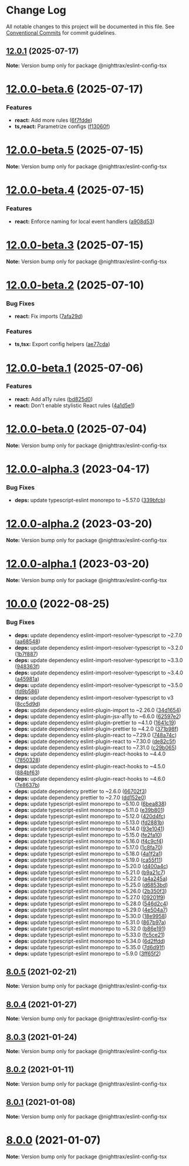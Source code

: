 # Change Log

All notable changes to this project will be documented in this file.
See [Conventional Commits](https://conventionalcommits.org) for commit guidelines.

## [12.0.1](https://github.com/NiGhTTraX/eslint-config/compare/@nighttrax/eslint-config-tsx@12.0.0...@nighttrax/eslint-config-tsx@12.0.1) (2025-07-17)

**Note:** Version bump only for package @nighttrax/eslint-config-tsx

# [12.0.0-beta.6](https://github.com/NiGhTTraX/eslint-config/compare/@nighttrax/eslint-config-tsx@12.0.0-beta.5...@nighttrax/eslint-config-tsx@12.0.0-beta.6) (2025-07-17)

### Features

- **react:** Add more rules ([6f7fdde](https://github.com/NiGhTTraX/eslint-config/commit/6f7fdde84242dee26853d4d53b9d527ae834d2e8))
- **ts,react:** Parametrize configs ([f13060f](https://github.com/NiGhTTraX/eslint-config/commit/f13060ff3529fc041488f1b7d23cb2c42f8fe5ed))

# [12.0.0-beta.5](https://github.com/NiGhTTraX/eslint-config/compare/@nighttrax/eslint-config-tsx@12.0.0-beta.4...@nighttrax/eslint-config-tsx@12.0.0-beta.5) (2025-07-15)

**Note:** Version bump only for package @nighttrax/eslint-config-tsx

# [12.0.0-beta.4](https://github.com/NiGhTTraX/eslint-config/compare/@nighttrax/eslint-config-tsx@12.0.0-beta.3...@nighttrax/eslint-config-tsx@12.0.0-beta.4) (2025-07-15)

### Features

- **react:** Enforce naming for local event handlers ([a908d53](https://github.com/NiGhTTraX/eslint-config/commit/a908d53d8626faf03fb39635e9c7b9b5a76b28f3))

# [12.0.0-beta.3](https://github.com/NiGhTTraX/eslint-config/compare/@nighttrax/eslint-config-tsx@12.0.0-beta.2...@nighttrax/eslint-config-tsx@12.0.0-beta.3) (2025-07-15)

**Note:** Version bump only for package @nighttrax/eslint-config-tsx

# [12.0.0-beta.2](https://github.com/NiGhTTraX/eslint-config/compare/@nighttrax/eslint-config-tsx@12.0.0-beta.1...@nighttrax/eslint-config-tsx@12.0.0-beta.2) (2025-07-10)

### Bug Fixes

- **react:** Fix imports ([7afa29d](https://github.com/NiGhTTraX/eslint-config/commit/7afa29d6c9cb1be3b6b34f081c3171aae481238e))

### Features

- **ts,tsx:** Export config helpers ([ae77cda](https://github.com/NiGhTTraX/eslint-config/commit/ae77cdacf76e80427b0e8fcc5618622d83c0b21b))

# [12.0.0-beta.1](https://github.com/NiGhTTraX/eslint-config/compare/@nighttrax/eslint-config-tsx@12.0.0-beta.0...@nighttrax/eslint-config-tsx@12.0.0-beta.1) (2025-07-06)

### Features

- **react:** Add a11y rules ([bd825d0](https://github.com/NiGhTTraX/eslint-config/commit/bd825d0f0ab75caba1dff3b4d93a44b45ae7748b))
- **react:** Don't enable stylistic React rules ([4a1d5e1](https://github.com/NiGhTTraX/eslint-config/commit/4a1d5e1a17a70e8cc2f9aa7bb74fbb19eff76b59))

# [12.0.0-beta.0](https://github.com/NiGhTTraX/eslint-config/compare/@nighttrax/eslint-config-tsx@12.0.0-alpha.3...@nighttrax/eslint-config-tsx@12.0.0-beta.0) (2025-07-04)

**Note:** Version bump only for package @nighttrax/eslint-config-tsx

# [12.0.0-alpha.3](https://github.com/NiGhTTraX/eslint-config/compare/@nighttrax/eslint-config-tsx@12.0.0-alpha.2...@nighttrax/eslint-config-tsx@12.0.0-alpha.3) (2023-04-17)

### Bug Fixes

- **deps:** update typescript-eslint monorepo to ~5.57.0 ([339bfcb](https://github.com/NiGhTTraX/eslint-config/commit/339bfcb1e325f4d3ce1dc4c614d6518d48113c18))

# [12.0.0-alpha.2](https://github.com/NiGhTTraX/eslint-config/compare/@nighttrax/eslint-config-tsx@12.0.0-alpha.1...@nighttrax/eslint-config-tsx@12.0.0-alpha.2) (2023-03-20)

**Note:** Version bump only for package @nighttrax/eslint-config-tsx

# [12.0.0-alpha.1](https://github.com/NiGhTTraX/eslint-config/compare/@nighttrax/eslint-config-tsx@12.0.0-alpha.0...@nighttrax/eslint-config-tsx@12.0.0-alpha.1) (2023-03-20)

**Note:** Version bump only for package @nighttrax/eslint-config-tsx

# [10.0.0](https://github.com/NiGhTTraX/eslint-config/compare/@nighttrax/eslint-config-tsx@10.0.0-beta.2...@nighttrax/eslint-config-tsx@10.0.0) (2022-08-25)

### Bug Fixes

- **deps:** update dependency eslint-import-resolver-typescript to ~2.7.0 ([aa68548](https://github.com/NiGhTTraX/eslint-config/commit/aa68548080ce73b548e72500924d0043cdc74ac4))
- **deps:** update dependency eslint-import-resolver-typescript to ~3.2.0 ([1b7f887](https://github.com/NiGhTTraX/eslint-config/commit/1b7f8874a5f7db3c4d391535397ba157f112d307))
- **deps:** update dependency eslint-import-resolver-typescript to ~3.3.0 ([948363f](https://github.com/NiGhTTraX/eslint-config/commit/948363f2365dfaa209da18aa0b86ce3076da9579))
- **deps:** update dependency eslint-import-resolver-typescript to ~3.4.0 ([a45981a](https://github.com/NiGhTTraX/eslint-config/commit/a45981a6148644ffd82f7c1f741b611fc02d2200))
- **deps:** update dependency eslint-import-resolver-typescript to ~3.5.0 ([fd9b586](https://github.com/NiGhTTraX/eslint-config/commit/fd9b58690eeb9bf5124e3cb0af3d3aebb391fb5d))
- **deps:** update dependency eslint-import-resolver-typescript to v3 ([8cc5d9d](https://github.com/NiGhTTraX/eslint-config/commit/8cc5d9da548f22a2f25815a2ccf3cbec5d068129))
- **deps:** update dependency eslint-plugin-import to ~2.26.0 ([34d1654](https://github.com/NiGhTTraX/eslint-config/commit/34d16541be02de0367f190ed2ccedcc8c2d5799c))
- **deps:** update dependency eslint-plugin-jsx-a11y to ~6.6.0 ([62597e2](https://github.com/NiGhTTraX/eslint-config/commit/62597e2ba8a23f7b02795c47b5c23955770a0ecf))
- **deps:** update dependency eslint-plugin-prettier to ~4.1.0 ([1641c19](https://github.com/NiGhTTraX/eslint-config/commit/1641c19471618e5c775c53c9f5d3393320d754bc))
- **deps:** update dependency eslint-plugin-prettier to ~4.2.0 ([371b98f](https://github.com/NiGhTTraX/eslint-config/commit/371b98fbb445f693984614807084c06f6f15dcc0))
- **deps:** update dependency eslint-plugin-react to ~7.29.0 ([748a74c](https://github.com/NiGhTTraX/eslint-config/commit/748a74cf6b04dc02fd823cee50e1a1fa0d76e9f3))
- **deps:** update dependency eslint-plugin-react to ~7.30.0 ([de82c5f](https://github.com/NiGhTTraX/eslint-config/commit/de82c5fde798bd2e33adaf02aca39fe7e4ac4507))
- **deps:** update dependency eslint-plugin-react to ~7.31.0 ([c29b065](https://github.com/NiGhTTraX/eslint-config/commit/c29b0658d3f3a118e8fcc27a2af44c8fe429c24a))
- **deps:** update dependency eslint-plugin-react-hooks to ~4.4.0 ([7850328](https://github.com/NiGhTTraX/eslint-config/commit/7850328d5b69f1abf63304b5319e2765523a7fbb))
- **deps:** update dependency eslint-plugin-react-hooks to ~4.5.0 ([884bf63](https://github.com/NiGhTTraX/eslint-config/commit/884bf63de0f32704468b63995f129c15f842925e))
- **deps:** update dependency eslint-plugin-react-hooks to ~4.6.0 ([7e8637b](https://github.com/NiGhTTraX/eslint-config/commit/7e8637be31e8ed40f527f7b83991fc5cdfa75210))
- **deps:** update dependency prettier to ~2.6.0 ([66702f3](https://github.com/NiGhTTraX/eslint-config/commit/66702f3d5a0285b4d511ccd8e0983a1584e9b161))
- **deps:** update dependency prettier to ~2.7.0 ([dd152e0](https://github.com/NiGhTTraX/eslint-config/commit/dd152e093f072b99bff914b2b3066a7eba5119f1))
- **deps:** update typescript-eslint monorepo to ~5.10.0 ([6bea838](https://github.com/NiGhTTraX/eslint-config/commit/6bea838ed1e094aed6b5a060b4e8b50ef6f154bb))
- **deps:** update typescript-eslint monorepo to ~5.11.0 ([e39b801](https://github.com/NiGhTTraX/eslint-config/commit/e39b80183fb6b3f34ffbff628e4ef4b93bfb4351))
- **deps:** update typescript-eslint monorepo to ~5.12.0 ([420d4fc](https://github.com/NiGhTTraX/eslint-config/commit/420d4fcfcb156ff243ec673717f5fdc6b80d19ea))
- **deps:** update typescript-eslint monorepo to ~5.13.0 ([fd2881b](https://github.com/NiGhTTraX/eslint-config/commit/fd2881b8e089d823146d65583596869a02fa0d0f))
- **deps:** update typescript-eslint monorepo to ~5.14.0 ([93e1041](https://github.com/NiGhTTraX/eslint-config/commit/93e1041c93ad47430811970c0a841c6dfe042e44))
- **deps:** update typescript-eslint monorepo to ~5.15.0 ([fe2fa10](https://github.com/NiGhTTraX/eslint-config/commit/fe2fa1014597010222b26ee71fe7ec853bdf9503))
- **deps:** update typescript-eslint monorepo to ~5.16.0 ([f4c9cf4](https://github.com/NiGhTTraX/eslint-config/commit/f4c9cf4ad284dbd71b67ec663e945b5c9d2691c7))
- **deps:** update typescript-eslint monorepo to ~5.17.0 ([1c8fa70](https://github.com/NiGhTTraX/eslint-config/commit/1c8fa705640ac5166abe7db1e3c01ae079966f19))
- **deps:** update typescript-eslint monorepo to ~5.18.0 ([4a1f2a1](https://github.com/NiGhTTraX/eslint-config/commit/4a1f2a1ef0a57c181018b9ed8954d1a1e4fe109c))
- **deps:** update typescript-eslint monorepo to ~5.19.0 ([ca55f11](https://github.com/NiGhTTraX/eslint-config/commit/ca55f118cb1ac809b136e06ad986a88469cbecd0))
- **deps:** update typescript-eslint monorepo to ~5.20.0 ([d400a4c](https://github.com/NiGhTTraX/eslint-config/commit/d400a4caf65ddd4790e546f99fa0b58946960bdb))
- **deps:** update typescript-eslint monorepo to ~5.21.0 ([b9a21c7](https://github.com/NiGhTTraX/eslint-config/commit/b9a21c7dc3478bf2501a3c623eea65ec1235be8d))
- **deps:** update typescript-eslint monorepo to ~5.22.0 ([a4a245a](https://github.com/NiGhTTraX/eslint-config/commit/a4a245a30fc4ce94e7338175e686dee12b21fc04))
- **deps:** update typescript-eslint monorepo to ~5.25.0 ([d6853bd](https://github.com/NiGhTTraX/eslint-config/commit/d6853bdc38267461b8815023601a8c31bd2f4e8e))
- **deps:** update typescript-eslint monorepo to ~5.26.0 ([2b350f3](https://github.com/NiGhTTraX/eslint-config/commit/2b350f36b178ad5473d6239f58b907f159cf84d5))
- **deps:** update typescript-eslint monorepo to ~5.27.0 ([09201f9](https://github.com/NiGhTTraX/eslint-config/commit/09201f993430c314fd8435ffd8b16205e52f7eeb))
- **deps:** update typescript-eslint monorepo to ~5.28.0 ([546d2c4](https://github.com/NiGhTTraX/eslint-config/commit/546d2c420feece937ad57e50402d652883317cdd))
- **deps:** update typescript-eslint monorepo to ~5.29.0 ([4e504a7](https://github.com/NiGhTTraX/eslint-config/commit/4e504a71e60f03ba9109509286ced399f9efafe9))
- **deps:** update typescript-eslint monorepo to ~5.30.0 ([18e9958](https://github.com/NiGhTTraX/eslint-config/commit/18e9958b89d70c392c8655781bd10ab9381c904d))
- **deps:** update typescript-eslint monorepo to ~5.31.0 ([867b97a](https://github.com/NiGhTTraX/eslint-config/commit/867b97a8b7db0a7c9afe6c380b4a29ba7d769ecc))
- **deps:** update typescript-eslint monorepo to ~5.32.0 ([b86e191](https://github.com/NiGhTTraX/eslint-config/commit/b86e191c4c6937182cafdff95a6bc7de5c9583bc))
- **deps:** update typescript-eslint monorepo to ~5.33.0 ([fc5ce21](https://github.com/NiGhTTraX/eslint-config/commit/fc5ce21da0fda498ee4707e80ec28f7dd750959f))
- **deps:** update typescript-eslint monorepo to ~5.34.0 ([6d2ffdd](https://github.com/NiGhTTraX/eslint-config/commit/6d2ffdd9240c0a3bc881aa3c8772106a8238f0f6))
- **deps:** update typescript-eslint monorepo to ~5.35.0 ([7d6d91f](https://github.com/NiGhTTraX/eslint-config/commit/7d6d91f66713cd79aee142c1df53c2a479e7890e))
- **deps:** update typescript-eslint monorepo to ~5.9.0 ([3ff65f2](https://github.com/NiGhTTraX/eslint-config/commit/3ff65f285351f0b6ae33fd9e481fb7d1a339ed14))

## [8.0.5](https://github.com/NiGhTTraX/eslint-config/compare/@nighttrax/eslint-config-tsx@8.0.4...@nighttrax/eslint-config-tsx@8.0.5) (2021-02-21)

**Note:** Version bump only for package @nighttrax/eslint-config-tsx

## [8.0.4](https://github.com/NiGhTTraX/eslint-config/compare/@nighttrax/eslint-config-tsx@8.0.3...@nighttrax/eslint-config-tsx@8.0.4) (2021-01-27)

**Note:** Version bump only for package @nighttrax/eslint-config-tsx

## [8.0.3](https://github.com/NiGhTTraX/eslint-config/compare/@nighttrax/eslint-config-tsx@8.0.2...@nighttrax/eslint-config-tsx@8.0.3) (2021-01-24)

**Note:** Version bump only for package @nighttrax/eslint-config-tsx

## [8.0.2](https://github.com/NiGhTTraX/eslint-config/compare/@nighttrax/eslint-config-tsx@8.0.1...@nighttrax/eslint-config-tsx@8.0.2) (2021-01-11)

**Note:** Version bump only for package @nighttrax/eslint-config-tsx

## [8.0.1](https://github.com/NiGhTTraX/eslint-config/compare/@nighttrax/eslint-config-tsx@8.0.0...@nighttrax/eslint-config-tsx@8.0.1) (2021-01-08)

**Note:** Version bump only for package @nighttrax/eslint-config-tsx

# [8.0.0](https://github.com/NiGhTTraX/eslint-config/compare/@nighttrax/eslint-config-tsx@8.0.0-alpha.0...@nighttrax/eslint-config-tsx@8.0.0) (2021-01-07)

**Note:** Version bump only for package @nighttrax/eslint-config-tsx
